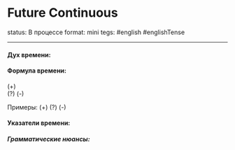 # Future Continuous
status: В процессе
format: mini
tegs: #english #englishTense 

---
#### Дух времени: 


#### Формула времени: 
>

(+)  
(?) 
(-) 

Примеры:
(+) 
(?) 
(-) 

#### Указатели времени:

 
##### Грамматические нюансы: 
